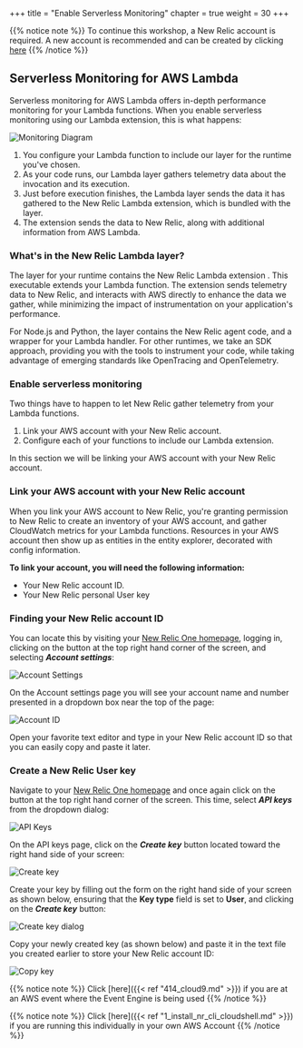 +++
title = "Enable Serverless Monitoring"
chapter = true
weight = 30
+++

{{% notice note %}}
To continue this workshop, a New Relic account is required.  A new account is recommended and can be created by clicking [here](https://newrelic.com/signup)
{{% /notice %}}

## Serverless Monitoring for AWS Lambda

Serverless monitoring for AWS Lambda offers in-depth performance monitoring for your Lambda functions. When you enable serverless monitoring using our Lambda extension, this is what happens:

![Monitoring Diagram](/images/enable_monitoring/lambda-monitoring.png)

 1. You configure your Lambda function to include our layer for the runtime you've chosen.
 1. As your code runs, our Lambda layer gathers telemetry data about the invocation and its execution.
 1. Just before execution finishes, the Lambda layer sends the data it has gathered to the New Relic Lambda extension, which is bundled with the layer.
 1. The extension sends the data to New Relic, along with additional information from AWS Lambda.

### What's in the New Relic Lambda layer?
The layer for your runtime contains the New Relic Lambda extension  . This executable extends your Lambda function. The extension sends telemetry data to New Relic, and interacts with AWS directly to enhance the data we gather, while minimizing the impact of instrumentation on your application's performance.

For Node.js and Python, the layer contains the New Relic agent code, and a wrapper for your Lambda handler. For other runtimes, we take an SDK approach, providing you with the tools to instrument your code, while taking advantage of emerging standards like OpenTracing and OpenTelemetry.

### Enable serverless monitoring
Two things have to happen to let New Relic gather telemetry from your Lambda functions.

 1. Link your AWS account with your New Relic account.
 1. Configure each of your functions to include our Lambda extension.

In this section we will be linking your AWS account with your New Relic account.

### Link your AWS account with your New Relic account
When you link your AWS account to New Relic, you're granting permission to New Relic to create an inventory of your AWS account, and gather CloudWatch metrics for your Lambda functions. Resources in your AWS account then show up as entities in the entity explorer, decorated with config information.

**To link your account, you will need the following information:**

 * Your New Relic account ID.
 * Your New Relic personal User key

### Finding your New Relic account ID

You can locate this by visiting your [New Relic One homepage](https://one.newrelic.com/), logging in, clicking on the button at the top right hand corner of the screen, and selecting ***Account settings***:
 
![Account Settings](/images/enable_monitoring/account-settings.png)

On the Account settings page you will see your account name and number presented in a dropdown box near the top of the page:

![Account ID](/images/enable_monitoring/account-id.png)

Open your favorite text editor and type in your New Relic account ID so that you can easily copy and paste it later.

### Create a New Relic User key

Navigate to your [New Relic One homepage](https://one.newrelic.com/) and once again click on the button at the top right hand corner of the screen.  This time, select ***API keys*** from the dropdown dialog:

![API Keys](/images/enable_monitoring/api-keys.png)

On the API keys page, click on the ***Create key*** button located toward the right hand side of your screen:

![Create key](/images/enable_monitoring/create-key.png)

Create your key by filling out the form on the right hand side of your screen as shown below, ensuring that the **Key type** field is set to **User**, and clicking on the ***Create key*** button:

![Create key dialog](/images/enable_monitoring/create-key-dialog.png)

Copy your newly created key (as shown below) and paste it in the text file you created earlier to store your New Relic account ID:

![Copy key](/images/enable_monitoring/copy-key.png)

{{% notice note %}}
Click [here]({{< ref "414_cloud9.md" >}}) if you are at an AWS event where the Event Engine is being used
{{% /notice %}}

{{% notice note %}}
Click [here]({{< ref "1_install_nr_cli_cloudshell.md" >}}) if you are running this individually in your own AWS Account
{{% /notice %}}
